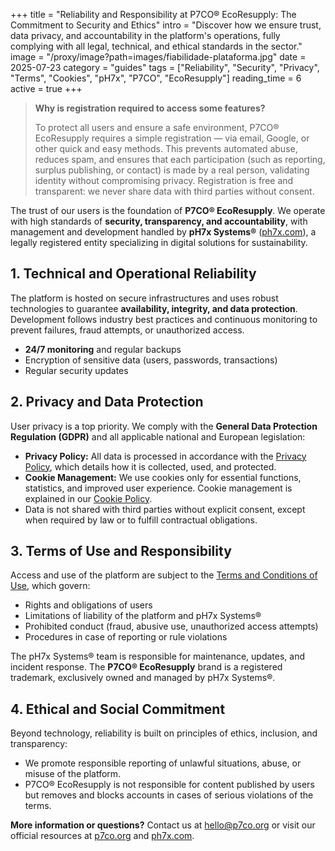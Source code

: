 +++
title = "Reliability and Responsibility at P7CO® EcoResupply: The Commitment to Security and Ethics"
intro = "Discover how we ensure trust, data privacy, and accountability in the platform's operations, fully complying with all legal, technical, and ethical standards in the sector."
image = "/proxy/image?path=images/fiabilidade-plataforma.jpg"
date = 2025-07-23
category = "guides"
tags = ["Reliability", "Security", "Privacy", "Terms", "Cookies", "pH7x", "P7CO", "EcoResupply"]
reading_time = 6
active = true
+++

> **Why is registration required to access some features?**
>
> To protect all users and ensure a safe environment, P7CO® EcoResupply requires a simple registration — via email, Google, or other quick and easy methods.
> This prevents automated abuse, reduces spam, and ensures that each participation (such as reporting, surplus publishing, or contact) is made by a real person, validating identity without compromising privacy.
> Registration is free and transparent: we never share data with third parties without consent.

The trust of our users is the foundation of **P7CO® EcoResupply**. We operate with high standards of **security, transparency, and accountability**, with management and development handled by **pH7x Systems®** ([ph7x.com](https://ph7x.com)), a legally registered entity specializing in digital solutions for sustainability.

## 1. Technical and Operational Reliability

The platform is hosted on secure infrastructures and uses robust technologies to guarantee **availability, integrity, and data protection**. Development follows industry best practices and continuous monitoring to prevent failures, fraud attempts, or unauthorized access.

* **24/7 monitoring** and regular backups
* Encryption of sensitive data (users, passwords, transactions)
* Regular security updates

## 2. Privacy and Data Protection

User privacy is a top priority. We comply with the **General Data Protection Regulation (GDPR)** and all applicable national and European legislation:

* **Privacy Policy:** All data is processed in accordance with the [Privacy Policy](https://p7co.org/Home/Privacy), which details how it is collected, used, and protected.
* **Cookie Management:** We use cookies only for essential functions, statistics, and improved user experience. Cookie management is explained in our [Cookie Policy](https://p7co.org/Home/Cookies).
* Data is not shared with third parties without explicit consent, except when required by law or to fulfill contractual obligations.

## 3. Terms of Use and Responsibility

Access and use of the platform are subject to the [Terms and Conditions of Use](https://p7co.org/Home/Terms), which govern:

* Rights and obligations of users
* Limitations of liability of the platform and pH7x Systems®
* Prohibited conduct (fraud, abusive use, unauthorized access attempts)
* Procedures in case of reporting or rule violations

The pH7x Systems® team is responsible for maintenance, updates, and incident response.
The **P7CO® EcoResupply** brand is a registered trademark, exclusively owned and managed by pH7x Systems®.

## 4. Ethical and Social Commitment

Beyond technology, reliability is built on principles of ethics, inclusion, and transparency:

* We promote responsible reporting of unlawful situations, abuse, or misuse of the platform.
* P7CO® EcoResupply is not responsible for content published by users but removes and blocks accounts in cases of serious violations of the terms.

**More information or questions?**
Contact us at [hello@p7co.org](mailto:hello@p7co.org) or visit our official resources at [p7co.org](https://p7co.org) and [ph7x.com](https://ph7x.com).
